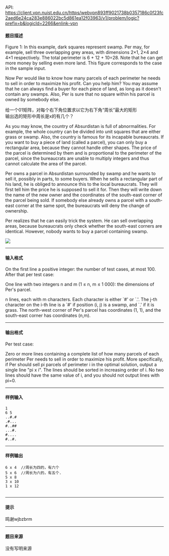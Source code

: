 API: https://client.vpn.nuist.edu.cn/https/webvpn893ff9021738b0357186c0f23fc2aed6e24ca283e886022bc5d861ea12f03963/v1/problem/logic?prefix=b&logicId=2266&enlink-vpn

#### 题目描述

Figure 1: In this example, dark squares represent swamp. Per may, for example, sell three overlapping grey areas, with dimensions 2×1, 2×4 and 4×1 respectively. The total perimeter is 6 + 12 + 10=28. Note that he can get more money by selling even more land. This figure corresponds to the case in the sample input.

Now Per would like to know how many parcels of each perimeter he needs to sell in order to maximize his profit. Can you help him? You may assume that he can always find a buyer for each piece of land, as long as it doesn't contain any swamps. Also, Per is sure that no square within his parcel is owned by somebody else.

给一个01矩阵，对每个右下角位置求以它为右下角“周长”最大的矩形  
输出选的矩形中周长是x的有几个？

As you may know, the country of Absurdistan is full of abnormalities. For example, the whole country can be divided into unit squares that are either grass or swamp. Also, the country is famous for its incapable bureaucrats. If you want to buy a piece of land (called a parcel), you can only buy a rectangular area, because they cannot handle other shapes. The price of the parcel is determined by them and is proportional to the perimeter of the parcel, since the bureaucrats are unable to multiply integers and thus cannot calculate the area of the parcel.

Per owns a parcel in Absurdistan surrounded by swamp and he wants to sell it, possibly in parts, to some buyers. When he sells a rectangular part of his land, he is obliged to announce this to the local bureaucrats. They will first tell him the price he is supposed to sell it for. Then they will write down the name of the new owner and the coordinates of the south-east corner of the parcel being sold. If somebody else already owns a parcel with a south-east corner at the same spot, the bureaucrats will deny the change of ownership.

Per realizes that he can easily trick the system. He can sell overlapping areas, because bureaucrats only check whether the south-east corners are identical. However, nobody wants to buy a parcel containing swamp.

[![](http://acm.tzc.edu.cn/acmhome/judge/images/3391.jpg)](http://acm.tzc.edu.cn/acmhome/judge/images/3391.jpg)

---

#### 输入格式

On the first line a positive integer: the number of test cases, at most 100. After that per test case:

One line with two integers n and m (1 ≤ n, m ≤ 1 000): the dimensions of Per's parcel.

n lines, each with m characters. Each character is either \`#' or \`.'. The j-th character on the i-th line is a \`#' if position (i, j) is a swamp, and \`.' if it is grass. The north-west corner of Per's parcel has coordinates (1, 1), and the south-east corner has coordinates (n,m).

---

#### 输出格式

Per test case:

Zero or more lines containing a complete list of how many parcels of each perimeter Per needs to sell in order to maximize his profit. More specifically, if Per should sell pi parcels of perimeter i in the optimal solution, output a single line "pi x i". The lines should be sorted in increasing order of i. No two lines should have the same value of i, and you should not output lines with pi\=0.

---

#### 样例输入
```
1
6 5
..#.#
.#...
#..##
...#.
#....
#..#.

```

---

#### 样例输出
```
6 x 4  //周长为四的，有六个
5 x 6  //周长为六的，有五个.
5 x 8
3 x 10
1 x 12


```

---

#### 提示

鸣谢wjbzbrm

---

#### 题目来源

没有写明来源